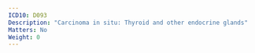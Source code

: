 ```yaml
---
ICD10: D093
Description: "Carcinoma in situ: Thyroid and other endocrine glands"
Matters: No
Weight: 0
---
```


